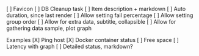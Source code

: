 [ ] Favicon
[ ] DB Cleanup task
[ ] Item description + markdown
[ ] Auto duration, since last render
[ ] Allow setting fail percentage
[ ] Allow setting group order
[ ] Allow for extra data, subtitle, collapsible
[ ] Allow for gathering data sample, plot graph

Examples
[X] Ping host
[X] Docker container status
[ ] Free space
[ ] Latency with graph
[ ] Detailed status, markdown?